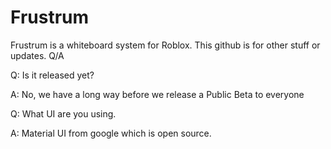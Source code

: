 # Frustrum
Frustrum is a whiteboard system for Roblox. This github is for other stuff or updates.
Q/A


Q: Is it released yet?


A: No, we have a long way before we release a Public Beta to everyone

Q: What UI are you using.


A: Material UI from google which is open source.
